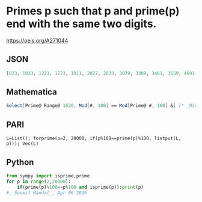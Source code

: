 # Primes p such that p and prime\(p\) end with the same two digits\.
https://oeis.org/A271044
## JSON
```JSON
[823, 1033, 1223, 1723, 1811, 2027, 2833, 3079, 3389, 3461, 3659, 4691, 5021, 5231, 5501, 5581, 5711, 5851, 6143, 6151, 6581, 7043, 7151, 7253, 7411, 7759, 7817, 8429, 8599, 9551, 10613, 10733, 10789, 11069, 11161, 11701, 12011, 12637, 12941, 13381, 13619]
```
## Mathematica
```Mathematica
Select[Prime@ Range@ 1620, Mod[#, 100] == Mod[Prime@ #, 100] &] (* _Michael De Vlieger_, Mar 29 2016 *)
```
## PARI
```PARI
L=List(); forprime(p=2, 20000, if(p%100==prime(p)%100, listput(L, p))); Vec(L)
```
## Python
```Python
from sympy import isprime,prime
for p in range(2,20000):
    if(prime(p)%100==p%100 and isprime(p)):print(p)
#,_Soumil Mandal_, Apr 06 2016
```

